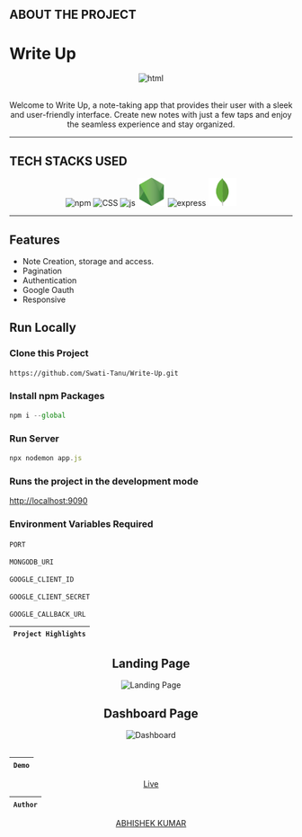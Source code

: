 ## ABOUT THE PROJECT
<h1> Write Up </h1>
<div align="center"  width="100" height="100">
  <img src="https://res.cloudinary.com/dfjxrrfs6/image/upload/v1732137732/logo_2_ubggns.png" alt="html"  height="100"/>
  <br>
  <br>
  <p>Welcome to Write Up, a note-taking app that provides their user with a sleek and user-friendly interface. Create new notes with just a few taps and enjoy the seamless experience and stay organized.</p>
</div>
<hr> 

## TECH STACKS USED

<p align = "center">
<img src="https://user-images.githubusercontent.com/25181517/121401671-49102800-c959-11eb-9f6f-74d49a5e1774.png" alt="npm" width="50" height="50"/>
<img src="https://user-images.githubusercontent.com/25181517/183898674-75a4a1b1-f960-4ea9-abcb-637170a00a75.png" alt="CSS" width="50" height="55"/>
<img src="https://user-images.githubusercontent.com/25181517/117447155-6a868a00-af3d-11eb-9cfe-245df15c9f3f.png" alt="js" width="50" height="50"/>
<img src="https://raw.githubusercontent.com/PrinceCorwin/Useful-tech-icons/main/images/nodejs.png" alt="nodejs" width="50" height="50"/>
<img src="https://res.cloudinary.com/kc-cloud/images/f_auto,q_auto/v1651772163/expressjslogo/expressjslogo.webp?_i=AA" alt="express" width="50" height="50"/>
<img src="https://raw.githubusercontent.com/PrinceCorwin/Useful-tech-icons/main/images/mongodb-leaf.png" alt="mongo" width="50" height="50"/>
  
</p>
<hr>


## Features 
-  Note Creation, storage and access.
-  Pagination
-  Authentication 
-  Google Oauth
-  Responsive


## Run Locally


### Clone this Project

```
https://github.com/Swati-Tanu/Write-Up.git
```

### Install npm Packages

```javascript
npm i --global
```

### Run Server
```javascript
npx nodemon app.js
```
### Runs the project in the development mode

[http://localhost:9090](http://localhost:9090)


### Environment Variables Required

`PORT`

`MONGODB_URI`

`GOOGLE_CLIENT_ID`

`GOOGLE_CLIENT_SECRET`

`GOOGLE_CALLBACK_URL`

   
<div align = "center">  
  
  
| `Project Highlights` |
| :------------------: | 

 <div align = "center">
   <h2>Landing Page</h2>
   <img width="946" alt="Landing Page" src="https://res.cloudinary.com/dfjxrrfs6/image/upload/v1732137642/Screenshot_2024-11-21_024735_lblr7f.png">


   <br>
   <h2>Dashboard Page</h2>
   <img width="941" alt="Dashboard" src="https://res.cloudinary.com/dfjxrrfs6/image/upload/v1732137308/Screenshot_2024-11-21_021548_ezcbhs.png">

 
<div/>
  <br>

| `Demo` |
| :----: | 
   

[Live](https://write-up-app-5.onrender.com)


 
| `Author` |
| :-------: | 
 
 [ABHISHEK KUMAR](https://github.com/abhishekkumar82) 
 

